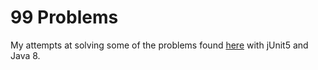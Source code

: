 # 99 Problems

My attempts at solving some of the problems found [here](https://github.com/shekhargulati/99-problems) with jUnit5 and Java 8.
